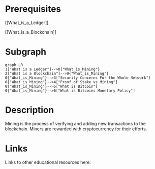 # Prerequisites
[[What_is_a_Ledger]]


[[What_is_a_Blockchain]]


# Subgraph

```mermaid
graph LR
1["What is a Ledger"]-->0{"What_is_Mining"}
2["What is a Blockchain"]-->0{"What_is_Mining"}
0{"What_is_Mining"}-->3["Security Concerns For the Whole Network"]
0{"What_is_Mining"}-->4["Proof of Stake vs Mining"]
0{"What_is_Mining"}-->5["What is Bitcoin"]
0{"What_is_Mining"}-->6["What is Bitcoins Monetary Policy"]
```



# Description
Mining is the process of verifying and adding new transactions to the blockchain. Miners are rewarded with cryptocurrency for their efforts.

# Links
Links to other educational resources here: